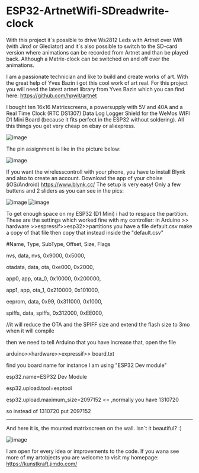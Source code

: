 # ESP32-ArtnetWifi-SDreadwrite-clock
With this project it´s possible to drive Ws2812 Leds with Artnet over Wifi (with Jinx! or Glediator) and it´s also possible to switch to the SD-card version where animations can be recorded from Artnet and than be played back. Although a Matrix-clock can be switched on and off over the animations.

I am a passionate technician and like to build and create works of art. With the great help of Yves Bazin i got this cool work of art real. For this project you will need the latest artnet library from Yves Bazin which you can find here:
https://github.com/hpwit/artnet

I bought ten 16x16 Matrixscreens, a powersupply with 5V and 40A and a Real Time Clock (RTC DS1307) Data Log Logger Shield for the WeMos WIFI D1 Mini Board (because it fits perfect in the ESP32 without soldering). All this things you get very cheap on ebay or aliexpress.

![image](https://github.com/weicks/ESP32-ArtnetWifi-SDreadwriteclock/blob/master/pics/back.JPG)


The pin assignment is like in the picture below:

![image](https://github.com/weicks/ESP32-ArtnetWifi-SDreadwriteclock/blob/master/pics/panels.JPG)


If you want the wirelesscontroll with your phone, you have to install Blynk and also to create an account. Download the app of your choise (iOS/Android) https://www.blynk.cc/ The setup is very easy! Only a few buttens and 2 sliders as you can see in the pics:

![image](https://github.com/weicks/ESP32-ArtnetWifi-SDreadwriteclock/blob/master/pics/blynk1.JPG)
![image](https://github.com/weicks/ESP32-ArtnetWifi-SDreadwriteclock/blob/master/pics/blynk.JPG)

To get enough space on my ESP32 (D1 Mini) i had to respace the partition.
These are the settings which worked fine with my controller:
in Arduino >> hardware >>espressif>>esp32>>partitions you have a file default.csv make a copy of that file
then copy that instead inside the "default.csv"

#Name,   Type, SubType, Offset,  Size, Flags

nvs,      data,   nvs,    0x9000,   0x5000,

otadata,  data,   ota,    0xe000,   0x2000,

app0,     app,    ota_0,  0x10000,  0x200000,

app1,     app,    ota_1,  0x210000, 0x101000,

eeprom,   data,   0x99,   0x311000, 0x1000,

spiffs,   data,   spiffs, 0x312000, 0xEE000,

//it will reduce the OTA and the SPIFF size and extend the flash size to  3mo when it will compile

then we need to tell Arduino that you have increase that, open the file

arduino>>hardware>>expressif>> board.txt

find you board name for instance I am using "ESP32 Dev module"

esp32.name=ESP32 Dev Module

esp32.upload.tool=esptool

esp32.upload.maximum_size=2097152  <= ,normally you have 1310720

so instead of 1310720 put 2097152

------------------------------------------------------------------------------------------------------
And here it is, the mounted matrixscreen on the wall. Isn´t it beautiful? :)

![image](https://github.com/weicks/ESP32-ArtnetWifi-SDreadwriteclock/blob/master/pics/wall2.jpg)


I am open for every idea or improvements to the code.
If you wana see more of my artobjects you are welcome to visit my homepage: https://kunstkraft.jimdo.com/

